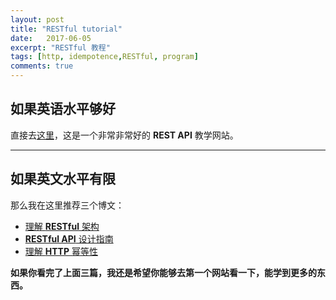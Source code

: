 ```yaml
---
layout: post
title: "RESTful tutorial"
date:   2017-06-05
excerpt: "RESTful 教程"
tags: [http, idempotence,RESTful, program]
comments: true
---
```


## 如果英语水平够好
直接去[这里](http://www.restapitutorial.com/index.html)，这是一个非常非常好的 **REST API** 教学网站。

---

## 如果英文水平有限
那么我在这里推荐三个博文：

- [理解 **RESTful** 架构](http://www.ruanyifeng.com/blog/2011/09/restful)
- [**RESTful API** 设计指南](http://www.ruanyifeng.com/blog/2014/05/restful_api.html)
- [理解 **HTTP** 幂等性](http://www.cnblogs.com/weidagang2046/archive/2011/06/04/idempotence.html)

**如果你看完了上面三篇，我还是希望你能够去第一个网站看一下，能学到更多的东西。**